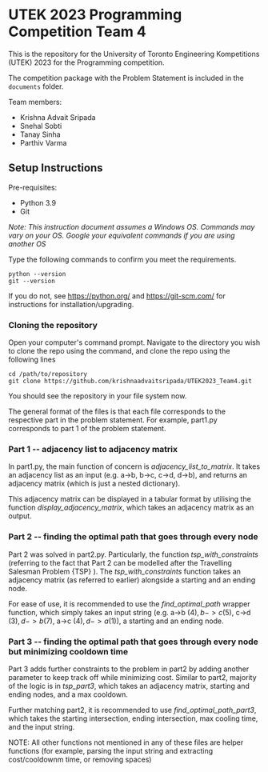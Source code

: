 # UTEK 2023 Programming Competition Team 4

This is the repository for the University of Toronto Engineering Kompetitions (UTEK) 2023 for the Programming competition.

The competition package with the Problem Statement is included in the `documents` folder.

Team members: 
* Krishna Advait Sripada
* Snehal Sobti
* Tanay Sinha
* Parthiv Varma

Setup Instructions
------------------

Pre-requisites: 
* Python 3.9
* Git

_Note: This instruction document assumes a Windows OS. Commands may vary on your OS. Google your equivalent commands if you are using another OS_

Type the following commands to confirm you meet the requirements.
```
python --version
git --version
```
If you do not, see https://python.org/ and https://git-scm.com/ for instructions for installation/upgrading. 

### Cloning the repository
Open your computer's command prompt. 
Navigate to the directory you wish to clone the repo using the command, and clone the repo using the following lines
```
cd /path/to/repository
git clone https://github.com/krishnaadvaitsripada/UTEK2023_Team4.git
```
You should see the repository in your file system now. 

The general format of the files is that each file corresponds to the respective part in the problem statement. For example, part1.py corresponds to part 1 of the problem statement. 

### Part 1 -- adjacency list to adjacency matrix
In part1.py, the main function of concern is _adjacency_list_to_matrix_. It takes an adjacency list as an input (e.g. a->b, b->c, c->d, d->b), and returns an adjacency matrix (which is just a nested dictionary). 

This adjacency matrix can be displayed in a tabular format by utilising the function _display_adjacency_matrix_, which takes an adjacency matrix as an output.

### Part 2 -- finding the optimal path that goes through every node
Part 2 was solved in part2.py. Particularly, the function _tsp_with_constraints_ (referring to the fact that Part 2 can be modelled after the Travelling Salesman Problem {TSP} ). The _tsp_with_constraints_ function takes an adjacency matrix (as referred to earlier) alongside a starting and an ending node. 

For ease of use, it is recommended to use the _find_optimal_path_ wrapper function, which simply takes an input string (e.g. a->b ($4), b->c ($5), c->d ($3), d->b ($7), a->c ($4), d->a ($1)), a starting and an ending node. 

### Part 3 -- finding the optimal path that goes through every node but minimizing cooldown time
Part 3 adds further constraints to the problem in part2 by adding another parameter to keep track off while minimizing cost. Similar to part2, majority of the logic is in _tsp_part3_, which takes an adjacency matrix, starting and ending nodes, and a max cooldown. 

Further matching part2, it is recommended to use _find_optimal_path_part3_, which takes the starting intersection, ending intersection, max cooling time, and the input string. 

NOTE: All other functions not mentioned in any of these files are helper functions (for example, parsing the input string and extracting cost/cooldownm time, or removing spaces)



